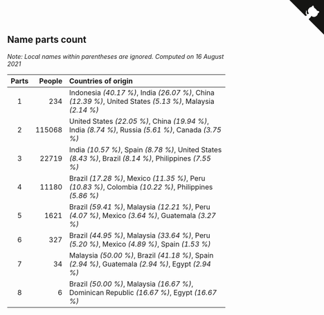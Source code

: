 ## Name parts count

*Note: Local names within parentheses are ignored.*
*Computed on 16 August 2021*

| Parts | People | Countries of origin |
| :--: | ---: | :--- |
| 1 | 234 | Indonesia *(40.17 %)*, India *(26.07 %)*, China *(12.39 %)*, United States *(5.13 %)*, Malaysia *(2.14 %)* |
| 2 | 115068 | United States *(22.05 %)*, China *(19.94 %)*, India *(8.74 %)*, Russia *(5.61 %)*, Canada *(3.75 %)* |
| 3 | 22719 | India *(10.57 %)*, Spain *(8.78 %)*, United States *(8.43 %)*, Brazil *(8.14 %)*, Philippines *(7.55 %)* |
| 4 | 11180 | Brazil *(17.28 %)*, Mexico *(11.35 %)*, Peru *(10.83 %)*, Colombia *(10.22 %)*, Philippines *(5.86 %)* |
| 5 | 1621 | Brazil *(59.41 %)*, Malaysia *(12.21 %)*, Peru *(4.07 %)*, Mexico *(3.64 %)*, Guatemala *(3.27 %)* |
| 6 | 327 | Brazil *(44.95 %)*, Malaysia *(33.64 %)*, Peru *(5.20 %)*, Mexico *(4.89 %)*, Spain *(1.53 %)* |
| 7 | 34 | Malaysia *(50.00 %)*, Brazil *(41.18 %)*, Spain *(2.94 %)*, Guatemala *(2.94 %)*, Egypt *(2.94 %)* |
| 8 | 6 | Brazil *(50.00 %)*, Malaysia *(16.67 %)*, Dominican Republic *(16.67 %)*, Egypt *(16.67 %)* |


<a href="https://github.com/jonatanklosko/wca_statistics" class="github-corner" aria-label="View source on Github"><svg width="80" height="80" viewBox="0 0 250 250" style="fill:#151513; color:#fff; position: absolute; top: 0; border: 0; right: 0;" aria-hidden="true"><path d="M0,0 L115,115 L130,115 L142,142 L250,250 L250,0 Z"></path><path d="M128.3,109.0 C113.8,99.7 119.0,89.6 119.0,89.6 C122.0,82.7 120.5,78.6 120.5,78.6 C119.2,72.0 123.4,76.3 123.4,76.3 C127.3,80.9 125.5,87.3 125.5,87.3 C122.9,97.6 130.6,101.9 134.4,103.2" fill="currentColor" style="transform-origin: 130px 106px;" class="octo-arm"></path><path d="M115.0,115.0 C114.9,115.1 118.7,116.5 119.8,115.4 L133.7,101.6 C136.9,99.2 139.9,98.4 142.2,98.6 C133.8,88.0 127.5,74.4 143.8,58.0 C148.5,53.4 154.0,51.2 159.7,51.0 C160.3,49.4 163.2,43.6 171.4,40.1 C171.4,40.1 176.1,42.5 178.8,56.2 C183.1,58.6 187.2,61.8 190.9,65.4 C194.5,69.0 197.7,73.2 200.1,77.6 C213.8,80.2 216.3,84.9 216.3,84.9 C212.7,93.1 206.9,96.0 205.4,96.6 C205.1,102.4 203.0,107.8 198.3,112.5 C181.9,128.9 168.3,122.5 157.7,114.1 C157.9,116.9 156.7,120.9 152.7,124.9 L141.0,136.5 C139.8,137.7 141.6,141.9 141.8,141.8 Z" fill="currentColor" class="octo-body"></path></svg></a><style>.github-corner:hover .octo-arm{animation:octocat-wave 560ms ease-in-out}@keyframes octocat-wave{0%,100%{transform:rotate(0)}20%,60%{transform:rotate(-25deg)}40%,80%{transform:rotate(10deg)}}@media (max-width:500px){.github-corner:hover .octo-arm{animation:none}.github-corner .octo-arm{animation:octocat-wave 560ms ease-in-out}}</style>
